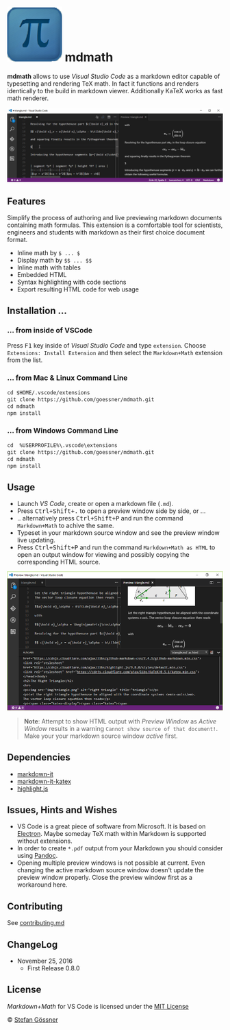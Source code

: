 # ![mdmath](img/icon.png) mdmath

**mdmath** allows to use *Visual Studio Code* as a markdown editor capable of typesetting and rendering TeX math.
In fact it functions and renders identically to the build in markdown viewer. Additionally KaTeX works as fast math renderer.

![mdmath editing](img/edit.gif)

## Features
Simplify the process of authoring and live previewing markdown documents containing math formulas.
This extension is a comfortable tool for scientists, engineers and students with markdown as their first choice 
document format.

* Inline math by `$ ... $`
* Display math by `$$ ... $$`
* Inline math with tables
* Embedded HTML
* Syntax highlighting with code sections
* Export resulting HTML code for web usage

## Installation ...

### ... from inside of VSCode

Press <kbd>F1</kbd> key inside of *Visual Studio Code* and type `extension`. Choose `Extensions: Install Extension` 
and then select the `Markdown+Math` extension from the list.

### ... from Mac & Linux Command Line
```
cd $HOME/.vscode/extensions
git clone https://github.com/goessner/mdmath.git
cd mdmath
npm install
```

### ... from Windows Command Line
```
cd  %USERPROFILE%\.vscode\extensions
git clone https://github.com/goessner/mdmath.git
cd mdmath
npm install
```

## Usage

* Launch *VS Code*, create or open a markdown file (`.md`).
* Press <kbd>Ctrl+Shift+.</kbd> to open a preview window side by side, or ...
* .. alternatively press <kbd>Ctrl+Shift+P</kbd> and run the command `Markdown+Math` to achive the same.
* Typeset in your markdown source window and see the preview window live updating.
* Press <kbd>Ctrl+Shift+P</kbd> and run the command `Markdown+Math as HTML` to open an output window for 
  viewing and possibly copying the corresponding HTML source.

![mdmath html export](img/htmlExport.png)

>**Note**: Attempt to show HTML output with *Preview Window* as *Active Window* results in a warning `Cannot show source of that document!`. Make your your markdown source window *active* first.


## Dependencies

* [markdown-it](https://github.com/markdown-it/markdown-it)
* [markdown-it-katex](https://github.com/waylonflinn/markdown-it-katex)
* [highlight.js](https://github.com/isagalaev/highlight.js)

## Issues, Hints and Wishes

* VS Code is a great piece of software from Microsoft. It is based on [Electron](http://electron.atom.io/). Maybe someday TeX math within Markdown is supported without extensions.
* In order to create `*.pdf` output from your Markdown you should consider using [Pandoc](http://pandoc.org/).
* Opening multiple preview windows is not possible at current. Even changing the active markdown source window doesn't update the
preview window properly. Close the preview window first as a workaround here.

## Contributing

See [contributing.md](contributing.md)

## ChangeLog

* November 25, 2016
  * First Release 0.8.0

## License

*Markdown+Math* for VS Code is licensed under the [MIT License](http://opensource.org/licenses/MIT)

 © [Stefan Gössner](https://github.com/goessner)
